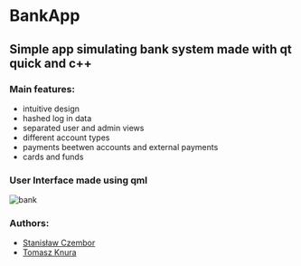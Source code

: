 # BankApp
## Simple app simulating bank system made with qt quick and c++
### Main features: </br>
* intuitive design
* hashed log in data
* separated user and admin views
* different account types
* payments beetwen accounts and external payments
* cards and funds 

### User Interface made using qml 
![bank](https://user-images.githubusercontent.com/43812114/85167294-e49c1a80-b268-11ea-9742-678807a74438.png) </br>




### Authors: </br>
* [Stanisław Czembor](https://github.com/sczembor)</br>
* [Tomasz Knura](https://github.com/tknura)</br>
